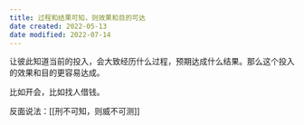```yaml
---
title: 过程和结果可知，则效果和目的可达
date created: 2022-05-13
date modified: 2022-07-14
---
```


让彼此知道当前的投入，会大致经历什么过程，预期达成什么结果。那么这个投入的效果和目的更容易达成。

比如开会，比如找人借钱。

反面说法：[[刑不可知，则威不可测]]
